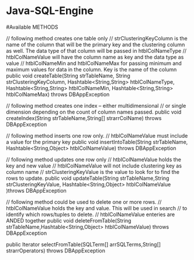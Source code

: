 # Java-SQL-Engine 
#Available METHODS

// following method creates one table only
// strClusteringKeyColumn is the name of the column that will be the primary key and the clustering column as well. The data type of that column will be passed in htblColNameType
// htblColNameValue will have the column name as key and the data type as value
// htblColNameMin and htblColNameMax for passing minimum and maximum values for data in the column. Key is the name of the column
public void createTable(String strTableName, String strClusteringKeyColumn, Hashtable<String,String> htblColNameType, Hashtable<String,String> htblColNameMin,
Hashtable<String,String> htblColNameMax) throws DBAppException


// following method creates one index – either multidimensional
// or single dimension depending on the count of column names passed.
public void createIndex(String strTableName,String[] strarrColName) throws DBAppException


// following method inserts one row only.
// htblColNameValue must include a value for the primary key
public void insertIntoTable(String strTableName, Hashtable<String,Object> htblColNameValue) throws DBAppException


// following method updates one row only
// htblColNameValue holds the key and new value
// htblColNameValue will not include clustering key as column name
// strClusteringKeyValue is the value to look for to find the rows to update.
public void updateTable(String strTableName,String strClusteringKeyValue, Hashtable<String,Object> htblColNameValue )throws DBAppException


// following method could be used to delete one or more rows.
// htblColNameValue holds the key and value. This will be used in search
// to identify which rows/tuples to delete.
// htblColNameValue enteries are ANDED together
public void deleteFromTable(String strTableName,Hashtable<String,Object> htblColNameValue) throws DBAppException

public Iterator selectFromTable(SQLTerm[] arrSQLTerms,String[] strarrOperators) throws DBAppException
